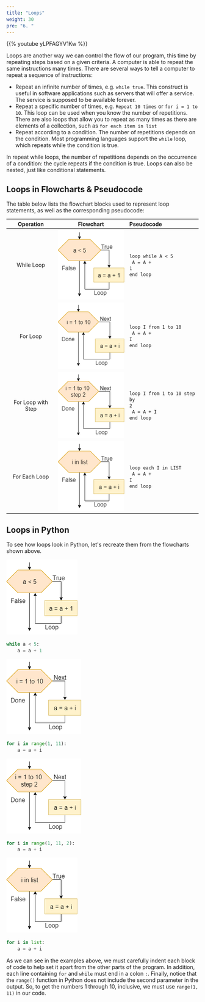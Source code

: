 ```yaml
---
title: "Loops"
weight: 30
pre: "6. "
---
```

{{% youtube yLPFAGYV1Kw %}}

Loops are another way we can control the flow of our program, this time by repeating steps based on a given criteria.  A computer is able to repeat the same instructions many times. There are several ways to tell a computer to repeat a sequence of instructions:

* Repeat an infinite number of times, e.g. `while true`. This construct is useful in software applications such as servers that will offer a service. The service is supposed to be available forever. 
* Repeat a specific number of times, e.g. `Repeat 10 times` or `for i = 1 to 10`. This loop can be used when you know the number of repetitions. There are also loops that allow you to repeat as many times as there are elements of a collection, such as `for each item in list` 
* Repeat according to a condition. The number of repetitions depends on the condition. Most programming languages support the `while` loop, which repeats while the condition is true. 

In repeat while loops, the number of repetitions depends on the occurrence of a condition: the cycle repeats if the condition is true. Loops can also be nested, just like conditional statements. 

## Loops in Flowcharts & Pseudocode

The table below lists the flowchart blocks used to represent loop statements, as well as the corresponding pseudocode:

| Operation | Flowchart | Pseudocode |
|:---------:|:---------:|:-----------|
| While Loop | ![While Loop Flowchart Block](/images/1/1.3.x.6.loop1.png) | <pre><code>loop while A &lt; 5<br>    A = A + 1<br>end loop</code></pre> |
| For Loop | ![For Loop Flowchart Block](/images/1/1.3.x.6.loop2.png) | <pre><code>loop I from 1 to 10<br>    A = A + I<br>end loop</code></pre> |
| For Loop with Step | ![For Loop with Step Flowchart Block](/images/1/1.3.x.6.loop3.png) | <pre><code>loop I from 1 to 10 step by 2<br>    A = A + I<br>end loop</code></pre> |
| For Each Loop | ![For Each Loop Flowchart Block](/images/1/1.3.x.6.loop4.png) | <pre><code>loop each I in LIST<br>    A = A + I<br>end loop</code></pre> |

## Loops in Python

To see how loops look in Python, let's recreate them from the flowcharts shown above.

![While Loop Flowchart Block](/images/1/1.3.x.6.loop1.png)

```python
while a < 5:
    a = a + 1
```

![For Loop Flowchart Block](/images/1/1.3.x.6.loop2.png)

```python
for i in range(1, 11):
    a = a + i
```

![For Loop with Step Flowchart Block](/images/1/1.3.x.6.loop3.png)

```python
for i in range(1, 11, 2):
    a = a + i
```

![For Each Loop Flowchart Block](/images/1/1.3.x.6.loop4.png)

```python
for i in list:
    a = a + i
```

As we can see in the examples above, we must carefully indent each block of code to help set it apart from the other parts of the program. In addition, each line containing `for` and `while` must end in a colon `:`. Finally, notice that the `range()` function in Python does not include the second parameter in the output. So, to get the numbers $1$ through $10$, inclusive, we must use `range(1, 11)` in our code. 
